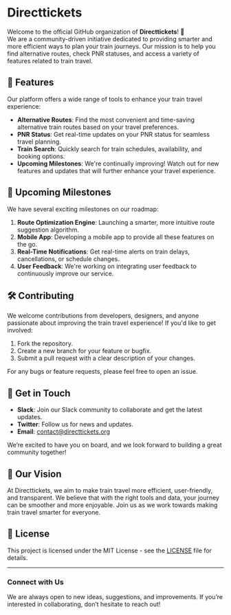 # Directtickets

Welcome to the official GitHub organization of **Directtickets**! 🚆  
We are a community-driven initiative dedicated to providing smarter and more efficient ways to plan your train journeys. Our mission is to help you find alternative routes, check PNR statuses, and access a variety of features related to train travel.

## 🚀 Features

Our platform offers a wide range of tools to enhance your train travel experience:

- **Alternative Routes**: Find the most convenient and time-saving alternative train routes based on your travel preferences.
- **PNR Status**: Get real-time updates on your PNR status for seamless travel planning.
- **Train Search**: Quickly search for train schedules, availability, and booking options.
- **Upcoming Milestones**: We're continually improving! Watch out for new features and updates that will further enhance your travel experience.

## 📅 Upcoming Milestones

We have several exciting milestones on our roadmap:

1. **Route Optimization Engine**: Launching a smarter, more intuitive route suggestion algorithm.
2. **Mobile App**: Developing a mobile app to provide all these features on the go.
3. **Real-Time Notifications**: Get real-time alerts on train delays, cancellations, or schedule changes.
4. **User Feedback**: We're working on integrating user feedback to continuously improve our service.

## 🛠️ Contributing

We welcome contributions from developers, designers, and anyone passionate about improving the train travel experience! If you'd like to get involved:

1. Fork the repository.
2. Create a new branch for your feature or bugfix.
3. Submit a pull request with a clear description of your changes.

For any bugs or feature requests, please feel free to open an issue.

## 🤝 Get in Touch

- **Slack**: Join our Slack community to collaborate and get the latest updates.
- **Twitter**: Follow us for news and updates.
- **Email**: contact@directtickets.org

We’re excited to have you on board, and we look forward to building a great community together!

## 🚀 Our Vision

At Directtickets, we aim to make train travel more efficient, user-friendly, and transparent. We believe that with the right tools and data, your journey can be smoother and more enjoyable. Join us as we work towards making train travel smarter for everyone.

## 📝 License

This project is licensed under the MIT License - see the [LICENSE](LICENSE) file for details.

---

### Connect with Us

We are always open to new ideas, suggestions, and improvements. If you’re interested in collaborating, don’t hesitate to reach out!

